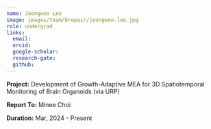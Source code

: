 ```yaml
---
name: Jeongwoo Lee
image: images/team/brepair/jeongwoo-lee.jpg
role: undergrad
links:
  email:
  orcid:
  google-scholar:
  research-gate:
  github:
---
```


<strong>Project:</strong> Development of Growth-Adaptive MEA for 3D Spatiotemporal Monitoring of Brain Organoids (via URP) <br>

<strong>Report To:</strong> Minee Choi <br>

<strong>Duration:</strong> Mar, 2024 - Present
